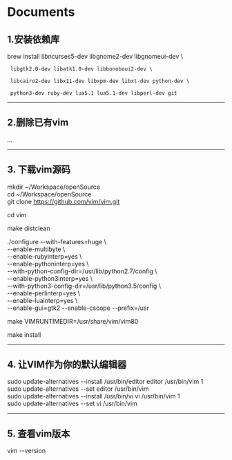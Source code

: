 # Documents
##  1.安装依赖库

brew install libncurses5-dev libgnome2-dev libgnomeui-dev \    

     libgtk2.0-dev libatk1.0-dev libbonoboui2-dev \     
	 
     libcairo2-dev libx11-dev libxpm-dev libxt-dev python-dev \ 
	 
     python3-dev ruby-dev lua5.1 lua5.1-dev libperl-dev git    

***

##  2.删除已有vim

...

***

##  3. 下载vim源码

mkdir ~/Workspace/openSource  
cd ~/Workspace/openSource  
git clone https://github.com/vim/vim.git  
  
cd vim  

make distclean  

./configure --with-features=huge \\    
            --enable-multibyte \\    
            --enable-rubyinterp=yes \\    
            --enable-pythoninterp=yes \\    
            --with-python-config-dir=/usr/lib/python2.7/config \\    
            --enable-python3interp=yes \\    
            --with-python3-config-dir=/usr/lib/python3.5/config \\    
            --enable-perlinterp=yes \\    
            --enable-luainterp=yes \\    
            --enable-gui=gtk2 --enable-cscope --prefix=/usr    

make VIMRUNTIMEDIR=/usr/share/vim/vim80   

make install   

***

##  4. 让VIM作为你的默认编辑器

sudo update-alternatives --install /usr/bin/editor editor /usr/bin/vim 1  
sudo update-alternatives --set editor /usr/bin/vim  
sudo update-alternatives --install /usr/bin/vi vi /usr/bin/vim 1  
sudo update-alternatives --set vi /usr/bin/vim   

***

##  5. 查看vim版本

vim --version    
